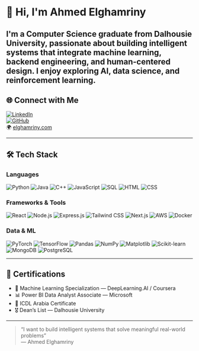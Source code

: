 # 👋 Hi, I'm Ahmed Elghamriny

I'm a Computer Science graduate from Dalhousie University, passionate about building intelligent systems that integrate machine learning, backend engineering, and human-centered design. I enjoy exploring AI, data science, and reinforcement learning.
---

## 🌐 Connect with Me

[![LinkedIn](https://img.shields.io/badge/LinkedIn-blue?logo=linkedin&logoColor=white)](https://linkedin.com/in/ahmedelghamriny)  
[![GitHub](https://img.shields.io/badge/GitHub-grey?logo=github&logoColor=white)](https://github.com/AhmedElghamriny)  
🌍 [elghamriny.com](https://elghamriny.com)

---

## 🛠 Tech Stack

### Languages
![Python](https://img.shields.io/badge/-Python-blue?logo=python&logoColor=white)
![Java](https://img.shields.io/badge/-Java-red?logo=java&logoColor=white)
![C++](https://img.shields.io/badge/-C++-00599C?logo=c%2B%2B&logoColor=white)
![JavaScript](https://img.shields.io/badge/-JavaScript-yellow?logo=javascript&logoColor=black)
![SQL](https://img.shields.io/badge/-SQL-336791?logo=mysql&logoColor=white)
![HTML](https://img.shields.io/badge/-HTML5-E34F26?logo=html5&logoColor=white)
![CSS](https://img.shields.io/badge/-CSS3-1572B6?logo=css3&logoColor=white)

### Frameworks & Tools
![React](https://img.shields.io/badge/-React-20232A?logo=react&logoColor=61DAFB)
![Node.js](https://img.shields.io/badge/-Node.js-339933?logo=node.js&logoColor=white)
![Express.js](https://img.shields.io/badge/-Express.js-grey?logo=express&logoColor=white)
![Tailwind CSS](https://img.shields.io/badge/-TailwindCSS-38B2AC?logo=tailwind-css&logoColor=white)
![Next.js](https://img.shields.io/badge/-Next.js-000000?logo=next.js&logoColor=white)
![AWS](https://img.shields.io/badge/-AWS-232F3E?logo=amazon-aws&logoColor=white)
![Docker](https://img.shields.io/badge/-Docker-2496ED?logo=docker&logoColor=white)

### Data & ML
![PyTorch](https://img.shields.io/badge/-PyTorch-ee4c2c?logo=pytorch&logoColor=white)
![TensorFlow](https://img.shields.io/badge/-TensorFlow-FF6F00?logo=tensorflow&logoColor=white)
![Pandas](https://img.shields.io/badge/-Pandas-150458?logo=pandas&logoColor=white)
![NumPy](https://img.shields.io/badge/-NumPy-013243?logo=numpy&logoColor=white)
![Matplotlib](https://img.shields.io/badge/-Matplotlib-11557C?logo=plotly&logoColor=white)
![Scikit-learn](https://img.shields.io/badge/-Scikit--learn-F7931E?logo=scikit-learn&logoColor=white)
![MongoDB](https://img.shields.io/badge/-MongoDB-47A248?logo=mongodb&logoColor=white)
![PostgreSQL](https://img.shields.io/badge/-PostgreSQL-336791?logo=postgresql&logoColor=white)

---

## 📜 Certifications

- 📘 Machine Learning Specialization — DeepLearning.AI / Coursera  
- 📊 Power BI Data Analyst Associate — Microsoft  
- 🧠 ICDL Arabia Certificate  
- 🎖 Dean’s List — Dalhousie University

---

> “I want to build intelligent systems that solve meaningful real-world problems”  
> — Ahmed Elghamriny
